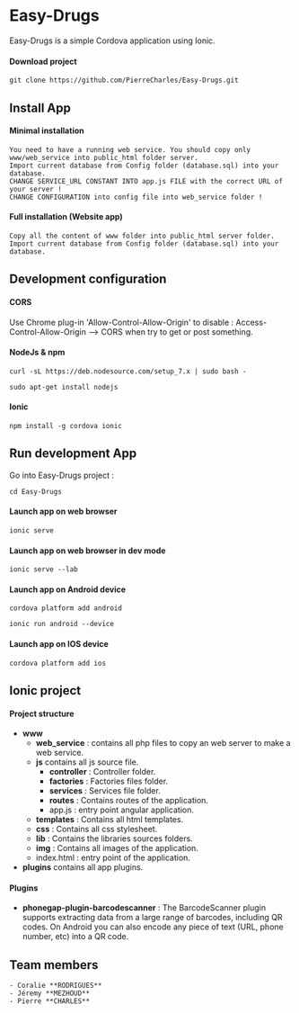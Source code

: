 # Easy-Drugs

Easy-Drugs is a simple Cordova application using Ionic.

#### Download project

    git clone https://github.com/PierreCharles/Easy-Drugs.git

## Install App

#### Minimal installation

    You need to have a running web service. You should copy only www/web_service into public_html folder server.
    Import current database from Config folder (database.sql) into your database.
    CHANGE SERVICE_URL CONSTANT INTO app.js FILE with the correct URL of your server !
    CHANGE CONFIGURATION into config file into web_service folder !

#### Full installation (Website app)

    Copy all the content of www folder into public_html server folder.
    Import current database from Config folder (database.sql) into your database.

## Development configuration


#### CORS

Use Chrome plug-in 'Allow-Control-Allow-Origin' to disable : Access-Control-Allow-Origin --> CORS when try to get or post something.

#### NodeJs & npm

    curl -sL https://deb.nodesource.com/setup_7.x | sudo bash -

    sudo apt-get install nodejs

#### Ionic

    npm install -g cordova ionic

## Run development App

Go into Easy-Drugs project :

    cd Easy-Drugs

#### Launch app on web browser

    ionic serve

#### Launch app on web browser in dev mode

    ionic serve --lab

#### Launch app on Android device

    cordova platform add android

    ionic run android --device

#### Launch app on IOS device

    cordova platform add ios


## Ionic project

#### Project structure
- **www**
    - **web_service** : contains all php files to copy an web server to make a web service.
    - **js** contains all js source file.
        - **controller** : Controller folder.
        - **factories** : Factories files folder.
        - **services** : Services file folder.
        - **routes** : Contains routes of the application.
        - app.js : entry point angular application.
    - **templates** : Contains all html templates.
    - **css** : Contains all css stylesheet.
    - **lib** : Contains the libraries sources folders.
    - **img** : Contains all images of the application.
    - index.html : entry point of the application.
- **plugins** contains all app plugins.

#### Plugins

- **phonegap-plugin-barcodescanner** : The BarcodeScanner plugin supports extracting data from a large range of barcodes, including QR codes. On Android you can also encode any piece of text (URL, phone number, etc) into a QR code.

## Team members
    - Coralie **RODRIGUES**
    - Jéremy **MEZHOUD**
    - Pierre **CHARLES**